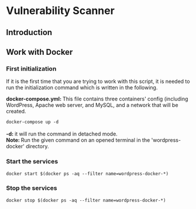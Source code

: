 <h1>Vulnerability Scanner</h1>
<h2>Introduction</h2>
<h2>Work with Docker</h2>
<h3>First initialization</h3>
<p>If it is the first time that you are trying to work with this script, it is needed to run the initialization command which is written in the following.</p>
<p><b>docker-compose.yml: </b>This file contains three containers' config (including WordPress, Apache web server, and MySQL, and a network that
will be created.</p>
<code>docker-compose up -d</code>
<br><br>
<caption>
    <b>-d: </b>it will run the command in detached mode.
    <br>
    <b>Note: </b>Run the given command on an opened terminal in the 'wordpress-docker' directory.
    <br>
</caption>

<h3>Start the services</h3>
<code>docker start $(docker ps -aq --filter name=wordpress-docker-*)</code>
<br>
<h3>Stop the services</h3>
<code>docker stop $(docker ps -aq --filter name=wordpress-docker-*)</code>
<br>

